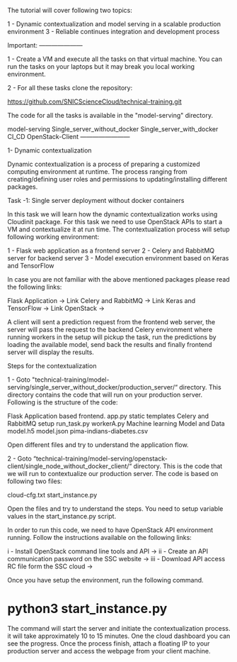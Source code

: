 The tutorial will cover following two topics:

1 - Dynamic contextualization and model serving in a scalable production environment 
3 - Reliable continues integration and development process

Important:
———————

1 - Create a VM and execute all the tasks on that virtual machine. You can run the tasks on your laptops but it may break you local working environment.

2 - For all these tasks clone the repository:

https://github.com/SNICScienceCloud/technical-training.git

The code for all the tasks is available in the "model-serving" directory. 

model-serving
Single_server_without_docker
Single_server_with_docker
CI_CD
OpenStack-Client
————————

1- Dynamic contextualization

Dynamic contextualization is a process of preparing a customized computing environment at runtime. The process ranging from creating/defining user roles and permissions to updating/installing different packages. 

Task -1: Single server deployment without docker containers

In this task we will learn how the dynamic contextualization works using Cloudinit package. For this task we need to use OpenStack APIs to start a VM and contextualize it at run time. The contextualization process will setup following working environment: 

1 - Flask web application as a frontend server 
2 - Celery and RabbitMQ server for backend server
3 - Model execution environment based on Keras and TensorFlow

In case you are not familiar with the above mentioned packages please read the following links: 

Flask Application -> Link
Celery and RabbitMQ -> Link
Keras and TensorFlow -> Link
OpenStack ->

A client will sent a prediction request from the frontend web server, the server will pass the request to the backend Celery environment where running workers in the setup will pickup the task, run the predictions by loading the available model, send back the results and finally frontend server will display the results.

Steps for the contextualization

1 - Goto "technical-training/model-serving/single_server_without_docker/production_server/“  directory. This directory contains the code that will run on your production server. Following is the structure of the code: 

Flask Application based frontend. 
app.py
static
templates
Celery and RabbitMQ setup
run_task.py
workerA.py
Machine learning Model and Data 
model.h5
model.json
pima-indians-diabetes.csv

Open different files and try to understand the application flow. 

2 - Goto “technical-training/model-serving/openstack-client/single_node_without_docker_client/“ directory. This is the code that we will run to contextualize our production server. The code is based on following two files:

cloud-cfg.txt
start_instance.py

Open the files and try to understand the steps. You need to setup variable values in the start_instance.py script. 

In order to run this code, we need to have OpenStack API environment running. Follow the instructions available on the following links: 

i - Install OpenStack command line tools and API ->
ii - Create an API communication password on the SSC website ->
iii - Download API access RC file form the SSC cloud ->

Once you have setup the environment, run the following command. 

# python3 start_instance.py

The command will start the server and initiate the contextualization process. it will take approximately 10 to 15 minutes. One the cloud dashboard you can see the progress. Once the process finish, attach a floating IP to your production server and access the webpage from your client machine. 


